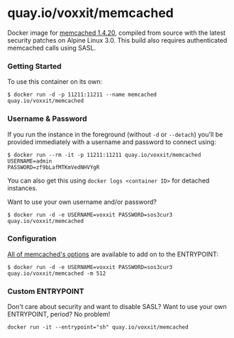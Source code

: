 # quay.io/voxxit/memcached

Docker image for [memcached 1.4.20](http://memcached.org), compiled from source with the latest security patches on Alpine Linux 3.0. This build also requires authenticated memcached calls using SASL.

### Getting Started

To use this container on its own:

```shell
$ docker run -d -p 11211:11211 --name memcached quay.io/voxxit/memcached
```

### Username & Password

If you run the instance in the foreground (without `-d` or `--detach`) you'll be provided immediately with a username and password to connect using:

```shell
$ docker run --rm -it -p 11211:11211 quay.io/voxxit/memcached
USERNAME=admin
PASSWORD=zf9bLafMTKmVedNHVYgR
```

You can also get this using `docker logs <container ID>` for detached instances.

Want to use your own username and/or password?

```shell
$ docker run -d -e USERNAME=voxxit PASSWORD=sos3cur3 quay.io/voxxit/memcached
```

### Configuration

[All of memcached's options](https://code.google.com/p/memcached/wiki/NewConfiguringServer) are available to add on to the ENTRYPOINT:

```shell
$ docker run -d -e USERNAME=voxxit PASSWORD=sos3cur3 quay.io/voxxit/memcached -m 512
```

### Custom ENTRYPOINT

Don't care about security and want to disable SASL? Want to use your own ENTRYPOINT, period? No problem!

```shell
docker run -it --entrypoint="sh" quay.io/voxxit/memcached
```
